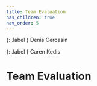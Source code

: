 ```yaml
---
title: Team Evaluation
has_children: true
nav_order: 5
---
```


{: .label }
Denis Cercasin

{: .label }
Caren Kedis

# Team Evaluation
